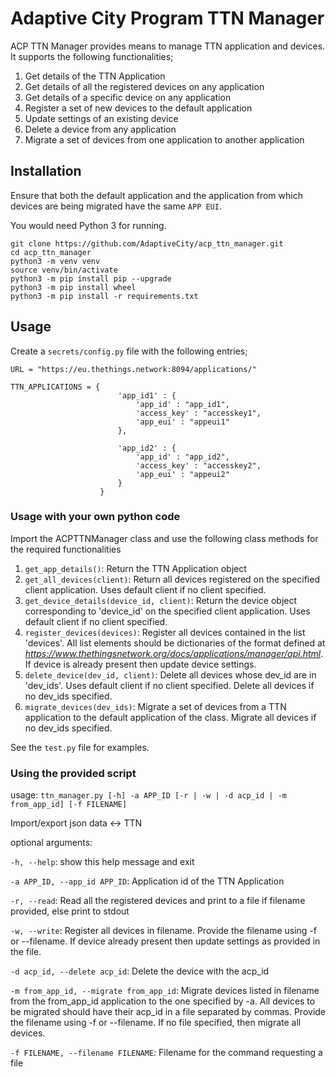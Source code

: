 # Adaptive City Program TTN Manager
ACP TTN Manager provides means to manage TTN application and devices. It supports the following functionalities;
1. Get details of the TTN Application
2. Get details of all the registered devices on any application
3. Get details of a specific device on any application
4. Register a set of new devices to the default application
5. Update settings of an existing device
6. Delete a device from any application
7. Migrate a set of devices from one application to another application

## Installation

Ensure that both the default application and the application from which devices are being migrated have the same `APP EUI`.

You would need Python 3 for running.

```
git clone https://github.com/AdaptiveCity/acp_ttn_manager.git
cd acp_ttn_manager
python3 -m venv venv
source venv/bin/activate
python3 -m pip install pip --upgrade
python3 -m pip install wheel
python3 -m pip install -r requirements.txt
```

## Usage
Create a `secrets/config.py` file with the following entries;

```
URL = "https://eu.thethings.network:8094/applications/"

TTN_APPLICATIONS = {
                        'app_id1' : {
                            'app_id' : "app_id1",
                            'access_key' : "accesskey1",
                            'app_eui' : "appeui1"
                        },

                        'app_id2' : {
                            'app_id' : "app_id2",
                            'access_key' : "accesskey2",
                            'app_eui' : "appeui2"
                        }
                    }
```
### Usage with your own python code
Import the ACPTTNManager class and use the following class methods for the required functionalities

1. `get_app_details()`: Return the TTN Application object
2. `get_all_devices(client)`: Return all devices registered on the specified client application. Uses default client if no client specified.
3. `get_device_details(device_id, client)`: Return the device object corresponding to 'device_id' on the specified client application. Uses default client if no client specified.
4. `register_devices(devices)`: Register all devices contained in the list 'devices'. All list elements should be dictionaries of the format defined at *https://www.thethingsnetwork.org/docs/applications/manager/api.html*. If device is already present then update device settings.
5. `delete_device(dev_id, client)`: Delete all devices whose dev_id are in 'dev_ids'.  Uses default client if no client specified. Delete all devices if no dev_ids specified.
6. `migrate_devices(dev_ids)`: Migrate a set of devices from a TTN application to the default application of the class. Migrate all devices if no dev_ids specified.

See the `test.py` file for examples.

### Using the provided script

usage: `ttn_manager.py [-h] -a APP_ID [-r | -w | -d acp_id | -m from_app_id] [-f FILENAME]`

Import/export json data <-> TTN

optional arguments:

  `-h, --help`: show this help message and exit

  `-a APP_ID, --app_id APP_ID`: Application id of the TTN Application
  
  `-r, --read`: Read all the registered devices and print to a file if filename provided, else print to stdout
  
  `-w, --write`: Register all devices in filename. Provide the filename using -f or --filename. If device already present then update settings 
  as provided in the file.
  
  `-d acp_id, --delete acp_id`: Delete the device with the acp_id
  
  `-m from_app_id, --migrate from_app_id`: Migrate devices listed in filename from the from_app_id application to the one specified by -a. All devices to be migrated should have their acp_id in a file separated by commas. Provide the filename using -f or --filename. If no file specified, then migrate all devices.
  
  `-f FILENAME, --filename FILENAME`: Filename for the command requesting a file